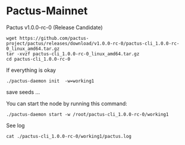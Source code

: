 # Pactus-Mainnet
Pactus v1.0.0-rc-0 (Release Candidate)

	wget https://github.com/pactus-project/pactus/releases/download/v1.0.0-rc-0/pactus-cli_1.0.0-rc-0_linux_amd64.tar.gz
	tar -xvzf pactus-cli_1.0.0-rc-0_linux_amd64.tar.gz
	cd pactus-cli_1.0.0-rc-0
 
If everything is okay

	./pactus-daemon init  -w=working1

save seeds ...

You can start the node by running this command:

	./pactus-daemon start -w /root/pactus-cli_1.0.0-rc-0/working1

See log

	cat ./pactus-cli_1.0.0-rc-0/working1/pactus.log
